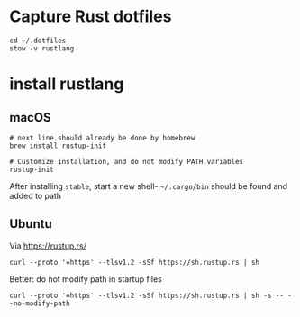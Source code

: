 Capture Rust dotfiles
=====================


```
cd ~/.dotfiles
stow -v rustlang
```

install rustlang
=====================

macOS
-----

```
# next line should already be done by homebrew
brew install rustup-init

# Customize installation, and do not modify PATH variables
rustup-init
```

After installing `stable`, start a new shell- `~/.cargo/bin` should be found and added to path


Ubuntu
------

Via https://rustup.rs/

```shell
curl --proto '=https' --tlsv1.2 -sSf https://sh.rustup.rs | sh
```

Better: do not modify path in startup files

```shell
curl --proto '=https' --tlsv1.2 -sSf https://sh.rustup.rs | sh -s -- --no-modify-path
```
